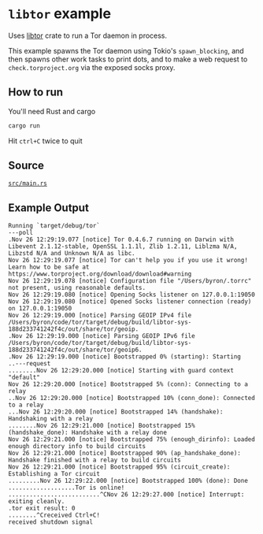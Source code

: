 # `libtor` example

Uses [libtor] crate to run a Tor daemon in process.

This example spawns the Tor daemon using Tokio's `spawn_blocking`, and then spawns other work tasks to print dots, and to make a web request to `check.torproject.org` via the exposed socks proxy.

## How to run

You'll need Rust and cargo

```bash
cargo run
```

Hit `ctrl+C` twice to quit

## Source

[`src/main.rs`](src/main.rs)

## Example Output

```
Running `target/debug/tor`
---poll
.Nov 26 12:29:19.077 [notice] Tor 0.4.6.7 running on Darwin with Libevent 2.1.12-stable, OpenSSL 1.1.1l, Zlib 1.2.11, Liblzma N/A, Libzstd N/A and Unknown N/A as libc.
Nov 26 12:29:19.077 [notice] Tor can't help you if you use it wrong! Learn how to be safe at https://www.torproject.org/download/download#warning
Nov 26 12:29:19.078 [notice] Configuration file "/Users/byron/.torrc" not present, using reasonable defaults.
Nov 26 12:29:19.080 [notice] Opening Socks listener on 127.0.0.1:19050
Nov 26 12:29:19.080 [notice] Opened Socks listener connection (ready) on 127.0.0.1:19050
Nov 26 12:29:19.000 [notice] Parsing GEOIP IPv4 file /Users/byron/code/tor/target/debug/build/libtor-sys-188d233741242f4c/out/share/tor/geoip.
.Nov 26 12:29:19.000 [notice] Parsing GEOIP IPv6 file /Users/byron/code/tor/target/debug/build/libtor-sys-188d233741242f4c/out/share/tor/geoip6.
.Nov 26 12:29:19.000 [notice] Bootstrapped 0% (starting): Starting
..---request
........Nov 26 12:29:20.000 [notice] Starting with guard context "default"
Nov 26 12:29:20.000 [notice] Bootstrapped 5% (conn): Connecting to a relay
..Nov 26 12:29:20.000 [notice] Bootstrapped 10% (conn_done): Connected to a relay
...Nov 26 12:29:20.000 [notice] Bootstrapped 14% (handshake): Handshaking with a relay
........Nov 26 12:29:21.000 [notice] Bootstrapped 15% (handshake_done): Handshake with a relay done
Nov 26 12:29:21.000 [notice] Bootstrapped 75% (enough_dirinfo): Loaded enough directory info to build circuits
Nov 26 12:29:21.000 [notice] Bootstrapped 90% (ap_handshake_done): Handshake finished with a relay to build circuits
Nov 26 12:29:21.000 [notice] Bootstrapped 95% (circuit_create): Establishing a Tor circuit
.........Nov 26 12:29:22.000 [notice] Bootstrapped 100% (done): Done
...................Tor is online!
..........................^CNov 26 12:29:27.000 [notice] Interrupt: exiting cleanly.
.tor exit result: 0
........^Creceived Ctrl+C!
received shutdown signal
```

[libtor]: https://github.com/MagicalBitcoin/libtor
